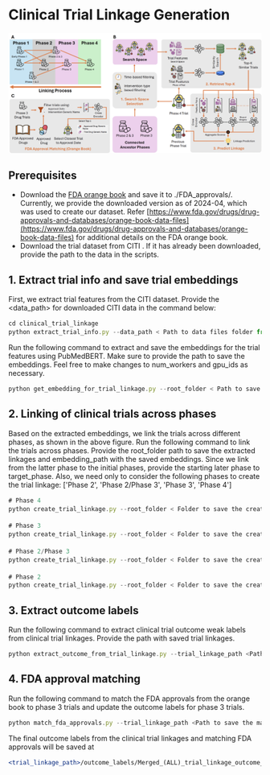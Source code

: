 # Clinical Trial Linkage Generation

![trial_linkage_algorithm.png](trial_linkage_algorithm.png)

## Prerequisites

- Download the [FDA orange book](https://www.fda.gov/media/76860/download?attachment) and save it to ./FDA_approvals/.  Currently, we provide the downloaded version as of 2024-04, which was used to create our dataset. Refer [https://www.fda.gov/drugs/drug-approvals-and-databases/orange-book-data-files](https://www.fda.gov/drugs/drug-approvals-and-databases/orange-book-data-files) for additional details on the FDA orange book.
- Download the trial dataset from CITI <path>. If it has already been downloaded, provide the path to the data in the scripts.

## 1. Extract trial info and save trial embeddings

First, we extract trial features from the CITI dataset. Provide the <data_path> for downloaded CITI data in the command below:

```jsx
cd clinical_trial_linkage
python extract_trial_info.py --data_path < Path to data files folder from CITI >
```

Run the following command to extract and save the embeddings for the trial features using PubMedBERT. Make sure to provide the path to save the embeddings. Feel free to make changes to num_workers and gpu_ids as necessary.

```jsx
python get_embedding_for_trial_linkage.py --root_folder < Path to save the embeddings > --num_workers 2 --gpu_ids 0,1
```

## 2. Linking of clinical trials across phases

Based on the extracted embeddings, we link the trials across different phases, as shown in the above figure. Run the following command to link the trials across phases. Provide the root_folder path to save the extracted linkages and embedding_path with the saved embeddings. Since we link from the latter phase to the initial phases, provide the starting later phase to target_phase. Also, we need only to consider the following phases to create the trial linkage: ['Phase 2', 'Phase 2/Phase 3', 'Phase 3', 'Phase 4']

```jsx
# Phase 4
python create_trial_linkage.py --root_folder < Folder to save the created linkages > --target_phase 'Phase 4' --embedding_path < Folder containing the embeddings saved for the trials > --num_workers 2 --gpu_ids 0,1

# Phase 3
python create_trial_linkage.py --root_folder < Folder to save the created linkages > --target_phase 'Phase 3' --embedding_path < Folder containing the embeddings saved for the trials > --num_workers 2 --gpu_ids 0,1

# Phase 2/Phase 3
python create_trial_linkage.py --root_folder < Folder to save the created linkages > --target_phase 'Phase 2/Phase 3' --embedding_path < Folder containing the embeddings saved for the trials > --num_workers 2 --gpu_ids 0,1

# Phase 2
python create_trial_linkage.py --root_folder < Folder to save the created linkages > --target_phase 'Phase 2' --embedding_path < Folder containing the embeddings saved for the trials > --num_workers 2 --gpu_ids 0,1
```

## 3. Extract outcome labels

Run the following command to extract clinical trial outcome weak labels from clinical trial linkages. Provide the path with saved trial linkages.

```jsx
python extract_outcome_from_trial_linkage.py --trial_linkage_path <Path to the trial linkage folder containing the JSON files of the trial linkage>
```

## 4. FDA approval matching

Run the following command to match the FDA approvals from the orange book to phase 3 trials and update the outcome labels for phase 3 trials.

```jsx
python match_fda_approvals.py --trial_linkage_path <Path to save the matched trials results (provide the path where the trial linkages results are saved)> 
```

The final outcome labels from the clinical trial linkages and matching FDA approvals will be saved at 

```jsx
<trial_linkage_path>/outcome_labels/Merged_(ALL)_trial_linkage_outcome_df.csv
```
